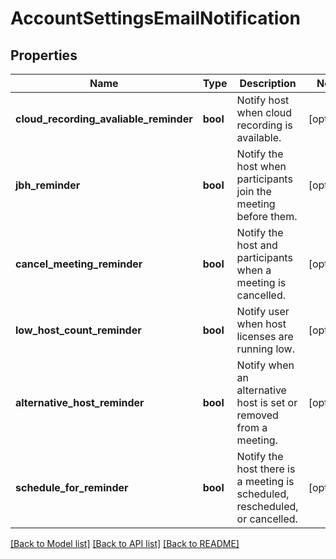 # AccountSettingsEmailNotification

## Properties
Name | Type | Description | Notes
------------ | ------------- | ------------- | -------------
**cloud_recording_avaliable_reminder** | **bool** | Notify host when cloud recording is available. | [optional] 
**jbh_reminder** | **bool** | Notify the host when participants join the meeting before them. | [optional] 
**cancel_meeting_reminder** | **bool** | Notify the host and participants when a meeting is cancelled. | [optional] 
**low_host_count_reminder** | **bool** | Notify user when host licenses are running low. | [optional] 
**alternative_host_reminder** | **bool** | Notify when an alternative host is set or removed from a meeting. | [optional] 
**schedule_for_reminder** | **bool** | Notify the host there is a meeting is scheduled, rescheduled, or cancelled. | [optional] 

[[Back to Model list]](../README.md#documentation-for-models) [[Back to API list]](../README.md#documentation-for-api-endpoints) [[Back to README]](../README.md)



